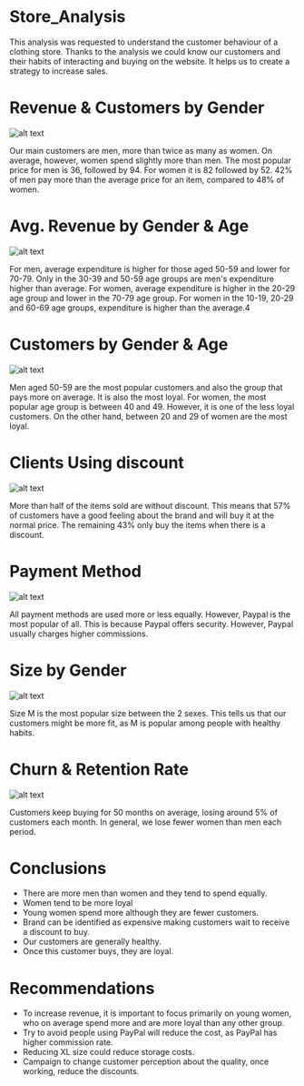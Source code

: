 # Store_Analysis

This analysis was requested to understand the customer behaviour of a clothing store. Thanks to the analysis we could know our customers and their habits of interacting and buying on the website. It helps us to create a strategy to increase sales.

# Revenue & Customers by Gender

![alt text](https://github.com/danieljramos/Analysis_pics/blob/main/chart%20(26).png?raw=true)


Our main customers are men, more than twice as many as women. On average, however, women spend slightly more than men.
The most popular price for men is 36, followed by 94. For women it is 82 followed by 52.
42% of men pay more than the average price for an item, compared to 48% of women.

# Avg. Revenue by Gender & Age

![alt text](https://github.com/danieljramos/Analysis_pics/blob/main/chart%20(29).png?raw=true)

For men, average expenditure is higher for those aged 50-59 and lower for 70-79.
Only in the 30-39 and 50-59 age groups are men's expenditure higher than average.
For women, average expenditure is higher in the 20-29 age group and lower in the 70-79 age group. For women in the 10-19, 20-29 and 60-69 age groups, expenditure is higher than the average.4

# Customers by Gender & Age

![alt text](https://github.com/danieljramos/Analysis_pics/blob/main/chart%20(28).png?raw=true)

Men aged 50-59 are the most popular customers and also the group that pays more on average. It is also the most loyal.
For women, the most popular age group is between 40 and 49. However, it is one of the less loyal customers. On the other hand, between 20 and 29 of women are the most loyal.

# Clients Using discount

![alt text](https://github.com/danieljramos/Analysis_pics/blob/main/chart%20(32).png?raw=true)

More than half of the items sold are without discount. This means that 57% of customers have a good feeling about the brand and will buy it at the normal price. The remaining 43% only buy the items when there is a discount.


# Payment Method

![alt text](https://github.com/danieljramos/Analysis_pics/blob/main/chart%20(36).png?raw=true)

All payment methods are used more or less equally. However, Paypal is the most popular of all. This is because Paypal offers security. However, Paypal usually charges higher commissions. 


# Size by Gender

![alt text](https://github.com/danieljramos/Analysis_pics/blob/main/chart%20(36).png?raw=true)

Size M is the most popular size between the 2 sexes.
This tells us that our customers might be more fit, as M is popular among people with healthy habits.


# Churn & Retention Rate

![alt text](https://github.com/danieljramos/Analysis_pics/blob/main/chart%20(39).png?raw=true)

Customers keep buying for 50 months on average, losing around 5% of customers each month.
In general, we lose fewer women than men each period.

# Conclusions

- There are more men than women and they tend to spend equally.
- Women tend to be more loyal
- Young women spend more although they are fewer customers.
- Brand can be identified as expensive making customers wait to receive a discount to buy.
- Our customers are generally healthy.
- Once this customer buys, they are loyal.

# Recommendations

- To increase revenue, it is important to focus primarily on young women, who on average spend more and are more loyal than any other group.
- Try to avoid people using PayPal will reduce the cost, as PayPal has higher commission rate.
- Reducing XL size could reduce storage costs.
- Campaign to change customer perception about the quality, once working, reduce the discounts.
